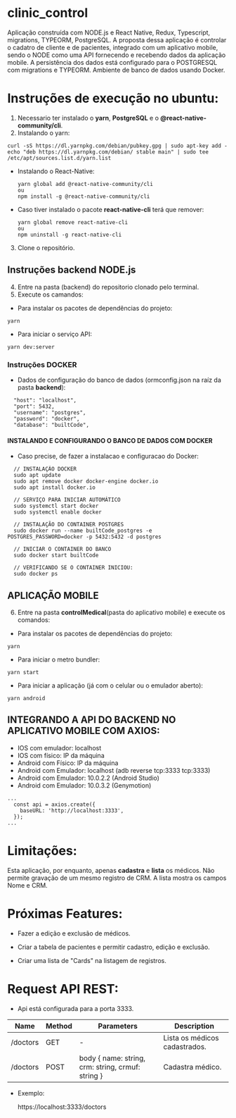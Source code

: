 # clinic_control

Aplicação construída com NODE.js e React Native, Redux, Typescript, migrations, TYPEORM, PostgreSQL.
A proposta dessa aplicação é controlar o cadatro de cliente e de pacientes, integrado com um
aplicativo mobile, sendo o NODE como uma API fornecendo e recebendo dados da aplicação mobile.
A persistência dos dados está configurado para o POSTGRESQL com migrations e TYPEORM.
Ambiente de banco de dados usando Docker.

# Instruções de execução no ubuntu:

1. Necessario ter instalado o **yarn**, **PostgreSQL** e o **@react-native-community/cli**.
2. Instalando o yarn:

```
curl -sS https://dl.yarnpkg.com/debian/pubkey.gpg | sudo apt-key add -
echo "deb https://dl.yarnpkg.com/debian/ stable main" | sudo tee /etc/apt/sources.list.d/yarn.list
```

- Instalando o React-Native:

  ```
  yarn global add @react-native-community/cli
  ou
  npm install -g @react-native-community/cli
  ```

- Caso tiver instalado o pacote **react-native-cli** terá que remover:

  ```
  yarn global remove react-native-cli
  ou
  npm uninstall -g react-native-cli
  ```

3. Clone o repositório.

## Instruções backend NODE.js

4. Entre na pasta (backend) do repositorio clonado pelo terminal.
5. Execute os camandos:

- Para instalar os pacotes de dependências do projeto:

```
yarn
```

- Para iniciar o serviço API:

```
yarn dev:server
```

### Instruções DOCKER

- Dados de configuração do banco de dados (ormconfig.json na raíz da pasta **backend**):

```
  "host": "localhost",
  "port": 5432,
  "username": "postgres",
  "password": "docker",
  "database": "builtCode",
```

#### INSTALANDO E CONFIGURANDO O BANCO DE DADOS COM DOCKER

- Caso precise, de fazer a instalacao e configuracao do Docker:

```
  // INSTALAÇÃO DOCKER
  sudo apt update
  sudo apt remove docker docker-engine docker.io
  sudo apt install docker.io

  // SERVIÇO PARA INICIAR AUTOMÁTICO
  sudo systemctl start docker
  sudo systemctl enable docker

  // INSTALAÇÃO DO CONTAINER POSTGRES
  sudo docker run --name builtCode_postgres -e POSTGRES_PASSWORD=docker -p 5432:5432 -d postgres

  // INICIAR O CONTAINER DO BANCO
  sudo docker start builtCode

  // VERIFICANDO SE O CONTAINER INICIOU:
  sudo docker ps
```

## APLICAÇÃO MOBILE

6. Entre na pasta **controlMedical**(pasta do aplicativo mobile) e execute os comandos:

- Para instalar os pacotes de dependências do projeto:

```
yarn
```

- Para iniciar o metro bundler:

```
yarn start
```

- Para iniciar a aplicação (já com o celular ou o emulador aberto):

```
yarn android
```

## INTEGRANDO A API DO BACKEND NO APLICATIVO MOBILE COM AXIOS:

- IOS com emulador: localhost
- IOS com físico: IP da máquina
- Android com Físico: IP da máquina
- Android com Emulador: localhost (adb reverse tcp:3333 tcp:3333)
- Android com Emulador: 10.0.2.2 (Android Studio)
- Android com Emulador: 10.0.3.2 (Genymotion)

```
...
  const api = axios.create({
    baseURL: 'http://localhost:3333',
  });
...
```

# Limitações:

Esta aplicação, por enquanto, apenas **cadastra** e **lista** os médicos.
Não permite gravação de um mesmo registro de CRM. A lista mostra os campos Nome e CRM.

# Próximas Features:

- Fazer a edição e exclusão de médicos.

- Criar a tabela de pacientes e permitir cadastro, edição e exclusão.

- Criar uma lista de "Cards" na listagem de registros.

# Request API REST:

- Api está configurada para a porta 3333.

| Name     | Method | Parameters                                        | Description                   |
| -------- | ------ | ------------------------------------------------- | ----------------------------- |
| /doctors | GET    | -                                                 | Lista os médicos cadastrados. |
| /doctors | POST   | body { name: string, crm: string, crmuf: string } | Cadastra médico.              |

- Exemplo:

  https://localhost:3333/doctors
